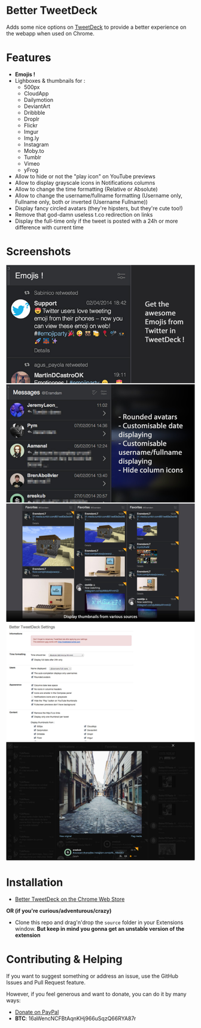 Better TweetDeck
===============

Adds some nice options on [TweetDeck](http://tweetdeck.twitter.com) to provide a better experience on the webapp when used on Chrome.

Features
===============

+ **Emojis !**
+ Lighboxes & thumbnails for :
    + 500px
    + CloudApp
    + Dailymotion
    + DeviantArt
    + Dribbble
    + Droplr
    + Flickr
    + Imgur
    + Img.ly
    + Instagram
    + Moby.to
    + Tumblr
    + Vimeo
    + yFrog
+ Allow to hide or not the "play icon" on YouTube previews
+ Allow to display grayscale icons in Notifications columns
+ Allow to change the time formatting (Relative or Absolute)
+ Allow to change the username/fullname formatting (Username only, Fullname only, both or inverted (Username Fullname))
+ Display fancy circled avatars (they're hipsters, but they're cute too!)
+ Remove that god-damn useless t.co redirection on links
+ Display the full-time only if the tweet is posted with a 24h or more difference with current time

Screenshots
===============

![](emojis.jpg)
![](bettertweetdeck-avatars-timestamp-username.png)
![](bettertweetdeck-thumbnails.png)
![](bettertweetdeck-options.png)
![](bettertweetdeck-lightboxes.png)

Installation
===============

+ [Better TweetDeck on the Chrome Web Store](https://chrome.google.com/webstore/detail/better-tweetdeck/micblkellenpbfapmcpcfhcoeohhnpob)

**OR (if you're curious/adventurous/crazy)**

+ Clone this repo and drag'n'drop the `source` folder in your Extensions window. **But keep in mind you gonna get an unstable version of the extension**

Contributing & Helping
===============

If you want to suggest something or address an issue, use the GitHub Issues and Pull Request feature.

However, if you feel generous and want to donate, you can do it by many ways:

+ [Donate on PayPal](https://www.paypal.com/cgi-bin/webscr?cmd=_s-xclick&hosted_button_id=RRY2KKZLNBJDG)
+ **BTC**: 16aWencNCFBtAqnKHj966uSqzQ66RYA87r
